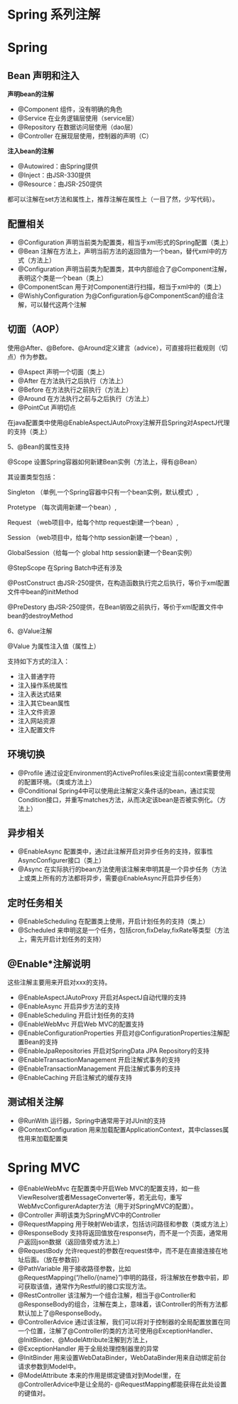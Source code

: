 # Spring 系列注解

# Spring

## Bean 声明和注入

**声明bean的注解**

- @Component 组件，没有明确的角色
- @Service 在业务逻辑层使用（service层）
- @Repository 在数据访问层使用（dao层）
- @Controller 在展现层使用，控制器的声明（C）

**注入bean的注解**

- @Autowired：由Spring提供
- @Inject：由JSR-330提供
- @Resource：由JSR-250提供

都可以注解在set方法和属性上，推荐注解在属性上（一目了然，少写代码）。

## 配置相关

- @Configuration 声明当前类为配置类，相当于xml形式的Spring配置（类上）
- @Bean 注解在方法上，声明当前方法的返回值为一个bean，替代xml中的方式（方法上）
- @Configuration 声明当前类为配置类，其中内部组合了@Component注解，表明这个类是一个bean（类上）
- @ComponentScan 用于对Component进行扫描，相当于xml中的（类上）
- @WishlyConfiguration 为@Configuration与@ComponentScan的组合注解，可以替代这两个注解

## 切面（AOP）


使用@After、@Before、@Around定义建言（advice），可直接将拦截规则（切点）作为参数。


- @Aspect 声明一个切面（类上）
- @After 在方法执行之后执行（方法上）
- @Before 在方法执行之前执行（方法上）
- @Around 在方法执行之前与之后执行（方法上）
- @PointCut 声明切点

在java配置类中使用@EnableAspectJAutoProxy注解开启Spring对AspectJ代理的支持（类上）

5、@Bean的属性支持

@Scope 设置Spring容器如何新建Bean实例（方法上，得有@Bean）

其设置类型包括：

Singleton （单例,一个Spring容器中只有一个bean实例，默认模式）,

Protetype （每次调用新建一个bean）,

Request （web项目中，给每个http request新建一个bean）,

Session （web项目中，给每个http session新建一个bean）,

GlobalSession（给每一个 global http session新建一个Bean实例）

@StepScope 在Spring Batch中还有涉及

@PostConstruct 由JSR-250提供，在构造函数执行完之后执行，等价于xml配置文件中bean的initMethod

@PreDestory 由JSR-250提供，在Bean销毁之前执行，等价于xml配置文件中bean的destroyMethod

6、@Value注解

@Value 为属性注入值（属性上）

支持如下方式的注入：

- 注入普通字符
- 注入操作系统属性
- 注入表达式结果
- 注入其它bean属性
- 注入文件资源
- 注入网站资源
- 注入配置文件

## 环境切换

- @Profile 通过设定Environment的ActiveProfiles来设定当前context需要使用的配置环境。（类或方法上）
- @Conditional Spring4中可以使用此注解定义条件话的bean，通过实现Condition接口，并重写matches方法，从而决定该bean是否被实例化。（方法上）

## 异步相关

- @EnableAsync 配置类中，通过此注解开启对异步任务的支持，叙事性AsyncConfigurer接口（类上）
- @Async 在实际执行的bean方法使用该注解来申明其是一个异步任务（方法上或类上所有的方法都将异步，需要@EnableAsync开启异步任务）

## 定时任务相关

- @EnableScheduling 在配置类上使用，开启计划任务的支持（类上）
- @Scheduled 来申明这是一个任务，包括cron,fixDelay,fixRate等类型（方法上，需先开启计划任务的支持）

## @Enable*注解说明

这些注解主要用来开启对xxx的支持。

- @EnableAspectJAutoProxy 开启对AspectJ自动代理的支持
- @EnableAsync 开启异步方法的支持
- @EnableScheduling 开启计划任务的支持
- @EnableWebMvc 开启Web MVC的配置支持
- @EnableConfigurationProperties 开启对@ConfigurationProperties注解配置Bean的支持
- @EnableJpaRepositories 开启对SpringData JPA Repository的支持
- @EnableTransactionManagement 开启注解式事务的支持
- @EnableTransactionManagement 开启注解式事务的支持
- @EnableCaching 开启注解式的缓存支持

## 测试相关注解

- @RunWith 运行器，Spring中通常用于对JUnit的支持
- @ContextConfiguration 用来加载配置ApplicationContext，其中classes属性用来加载配置类

# Spring MVC

- @EnableWebMvc 在配置类中开启Web MVC的配置支持，如一些ViewResolver或者MessageConverter等，若无此句，重写WebMvcConfigurerAdapter方法（用于对SpringMVC的配置）。
- @Controller 声明该类为SpringMVC中的Controller
- @RequestMapping 用于映射Web请求，包括访问路径和参数（类或方法上）
- @ResponseBody 支持将返回值放在response内，而不是一个页面，通常用户返回json数据（返回值旁或方法上）
- @RequestBody 允许request的参数在request体中，而不是在直接连接在地址后面。（放在参数前）
- @PathVariable 用于接收路径参数，比如@RequestMapping(“/hello/{name}”)申明的路径，将注解放在参数中前，即可获取该值，通常作为Restful的接口实现方法。
- @RestController 该注解为一个组合注解，相当于@Controller和@ResponseBody的组合，注解在类上，意味着，该Controller的所有方法都默认加上了@ResponseBody。
- @ControllerAdvice 通过该注解，我们可以将对于控制器的全局配置放置在同一个位置，注解了@Controller的类的方法可使用@ExceptionHandler、@InitBinder、@ModelAttribute注解到方法上，
- @ExceptionHandler 用于全局处理控制器里的异常
- @InitBinder 用来设置WebDataBinder，WebDataBinder用来自动绑定前台请求参数到Model中。
- @ModelAttribute 本来的作用是绑定键值对到Model里，在@ControllerAdvice中是让全局的- @RequestMapping都能获得在此处设置的键值对。
